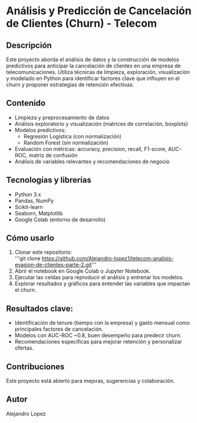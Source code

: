 # Análisis y Predicción de Cancelación de Clientes (Churn) - Telecom

## Descripción  
Este proyecto aborda el análisis de datos y la construcción de modelos predictivos para anticipar la cancelación de clientes en una empresa de telecomunicaciones. Utiliza técnicas de limpieza, exploración, visualización y modelado en Python para identificar factores clave que influyen en el churn y proponer estrategias de retención efectivas.

## Contenido  
- Limpieza y preprocesamiento de datos  
- Análisis exploratorio y visualización (matrices de correlación, boxplots)  
- Modelos predictivos:  
  - Regresión Logística (con normalización)  
  - Random Forest (sin normalización)  
- Evaluación con métricas: accuracy, precision, recall, F1-score, AUC-ROC, matriz de confusión  
- Análisis de variables relevantes y recomendaciones de negocio

## Tecnologías y librerías  
- Python 3.x  
- Pandas, NumPy  
- Scikit-learn  
- Seaborn, Matplotlib  
- Google Colab (entorno de desarrollo)

## Cómo usarlo  

1. Clonar este repositorio:  
    '''git clone https://github.com/Alejandro-lopez1/telecom-analisis-evasion-de-clientes-parte-2.git'''
2. Abrir el notebook en Google Colab o Jupyter Notebook.
3. Ejecutar las celdas para reproducir el análisis y entrenar los modelos.
4. Explorar resultados y gráficos para entender las variables que impactan el churn.

## Resultados clave:
* Identificación de tenure (tiempo con la empresa) y gasto mensual como principales factores de cancelación.
* Modelos con AUC-ROC ~0.8, buen desempeño para predecir churn.
* Recomendaciones específicas para mejorar retención y personalizar ofertas.

## Contribuciones
Este proyecto está abierto para mejoras, sugerencias y colaboración.

## Autor
Alejandro Lopez
